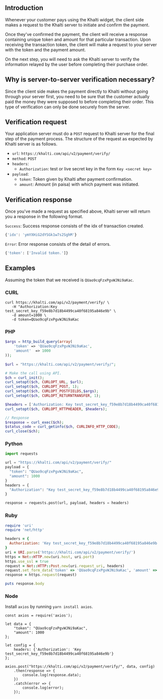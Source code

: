 ## Introduction
Whenever your customer pays using the Khalti widget, the client side makes a request
to the Khalti server to initiate and confirm the payment.

Once they've confirmed the payment, the client will receive a response containing unique
token and amount for that particular transaction. Upon receiving the transaction token,
the client will make a request to your server with the token and the payment amount.

On the next step, you will need to ask the Khalti server to verify the information relayed
by the user before completing their purchase order.


## Why is server-to-server verification necessary?
Since the client side makes the payment directly to Khalti without going through your
server first, you need to be sure that the customer actually paid the money they were
supposed to before completing their order. This type of verification can only be
done securely from the server.


## Verification request
Your application server must do a `POST` request to Khalti server for the final step
of the payment process. The structure of the request as expected by Khalti server is
as follows.

- `url`: `https://khalti.com/api/v2/payment/verify/`
- `method`: `POST`
- `headers`:
	- `Authorization`: test or live secret key in the form `Key <secret key>`
- `payload`:
	- `token`: Token given by Khalti after payment confirmation.
	- `amount`: Amount (in paisa) with which payment was initiated.


## Verification response
Once you've made a request as specified above, Khalti server will return you a
response in the following format.

`Success`: Success response consists of the idx of transaction created.

```python
{'idx': 'ymYXHiG2dYSGk1w7s2SghM'}
```

`Error`: Error response consists of the detail of errors.

```python
{'token': ['Invalid token.']}
```

## Examples
Assuming the token that we received is `QUao9cqFzxPgvWJNi9aKac`.

### CURL

```curl
curl https://khalti.com/api/v2/payment/verify/ \
   -H "Authorization:Key test_secret_key_f59e8b7d18b4499ca40f68195a846e9b" \
   -d amount=1000 \
   -d token=QUao9cqFzxPgvWJNi9aKac
```

### PHP
```php
$args = http_build_query(array(
    'token' => 'QUao9cqFzxPgvWJNi9aKac',
    'amount'  => 1000
));
    
$url = "https://khalti.com/api/v2/payment/verify/";

# Make the call using API.
$ch = curl_init();
curl_setopt($ch, CURLOPT_URL, $url);
curl_setopt($ch, CURLOPT_POST, 1);
curl_setopt($ch, CURLOPT_POSTFIELDS,$args);
curl_setopt($ch, CURLOPT_RETURNTRANSFER, 1);

$headers = ['Authorization: Key test_secret_key_f59e8b7d18b4499ca40f68195a846e9b'];
curl_setopt($ch, CURLOPT_HTTPHEADER, $headers);

// Response
$response = curl_exec($ch);
$status_code = curl_getinfo($ch, CURLINFO_HTTP_CODE);
curl_close($ch);

```

### Python

```python
import requests

url = "https://khalti.com/api/v2/payment/verify/"
payload = {
  "token": "QUao9cqFzxPgvWJNi9aKac",
  "amount": 1000
}
headers = {
  "Authorization": "Key test_secret_key_f59e8b7d18b4499ca40f68195a846e9b"
}

response = requests.post(url, payload, headers = headers)
```

### Ruby

```ruby
require 'uri'
require 'net/http'

headers = {
  Authorization: 'Key test_secret_key_f59e8b7d18b4499ca40f68195a846e9b'
}
uri = URI.parse('https://khalti.com/api/v2/payment/verify/')
https = Net::HTTP.new(uri.host, uri.port)
https.use_ssl = true
request = Net::HTTP::Post.new(uri.request_uri, headers)
request.set_form_data('token' => 'QUao9cqFzxPgvWJNi9aKac', 'amount' => 1000)
response = https.request(request)

puts response.body
```

### Node

Install `axios` by running `yarn install axios`.

```nodejs
const axios = require('axios');

let data = {
    "token": "QUao9cqFzxPgvWJNi9aKac",
    "amount": 1000
};

let config = {
    headers: {'Authorization': 'Key test_secret_key_f59e8b7d18b4499ca40f68195a846e9b'}
};

axios.post("https://khalti.com/api/v2/payment/verify/", data, config)
    .then(response => {
        console.log(response.data);
    })
    .catch(error => {
        console.log(error);
    });
```

